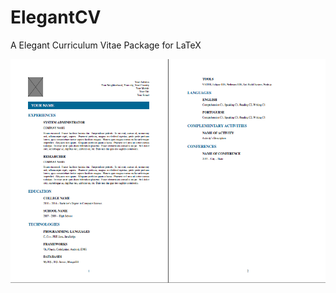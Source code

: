 # ElegantCV

A Elegant Curriculum Vitae Package for LaTeX

![alt tag](https://raw.githubusercontent.com/thiagodnf/elegantcv/master/example.png)
